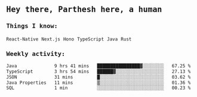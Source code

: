 <samp>
    <h2>Hey there, Parthesh here, a human</h2>
    <h3>Things I know: </h3>
    <code>React-Native</code> <code>Next.js</code> <code>Hono</code> <code>TypeScript</code> <code>Java</code> <code>Rust</code>
    <h3>Weekly activity:</h3>
<!--START_SECTION:waka-->

```txt
Java              9 hrs 41 mins   ████████████████▓░░░░░░░░   67.25 %
TypeScript        3 hrs 54 mins   ██████▓░░░░░░░░░░░░░░░░░░   27.13 %
JSON              31 mins         █░░░░░░░░░░░░░░░░░░░░░░░░   03.62 %
Java Properties   11 mins         ▒░░░░░░░░░░░░░░░░░░░░░░░░   01.36 %
SQL               1 min           ░░░░░░░░░░░░░░░░░░░░░░░░░   00.23 %
```

<!--END_SECTION:waka-->
</samp>

